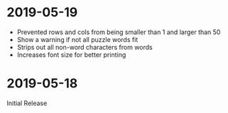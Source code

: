 # 2019-05-19

- Prevented rows and cols from being smaller than 1 and larger than 50
- Show a warning if not all puzzle words fit
- Strips out all non-word characters from words
- Increases font size for better printing

# 2019-05-18

Initial Release
